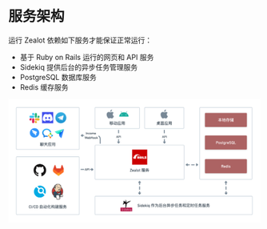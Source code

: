 # 服务架构

运行 Zealot 依赖如下服务才能保证正常运行：

- 基于 Ruby on Rails 运行的网页和 API 服务
- Sidekiq 提供后台的异步任务管理服务
- PostgreSQL 数据库服务
- Redis 缓存服务

![Architecture](/img/architecture-zh.png)
